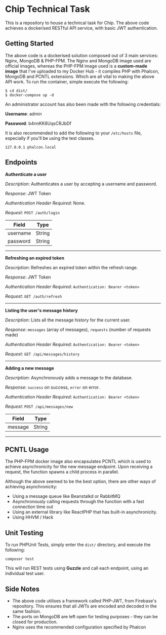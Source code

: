 # Chip Technical Task
This is a repository to house a technical task for Chip. The above code achieves a dockerised RESTful API service, with basic JWT authentication.

## Getting Started
The above code is a dockerised solution composed out of 3 main services: Nginx, MongoDB & PHP-FPM. The Nginx and MongoDB image used are official images, whereas the PHP-FPM image used is a **custom-made image** that I've uploaded to my Docker Hub - it compiles PHP with Phalcon, MongoDB and PCNTL extensions. Which are all vital to making the above API work. To run the container, simple execute the following:

    $ cd dist/
    $ docker-compose up -d

An administrator account has also been made with the following credentials:

**Username**: admin

**Password**: b4nnKK6UqsCRJbDf

It is also recommended to add the following to your `/etc/hosts` file, especially if you'll be using the test classes.

    127.0.0.1 phalcon.local
## Endpoints
**Authenticate a user**

*Description*: Authenticates a user by accepting a username and password.

*Response*: JWT Token

*Authentication Header Required*: None.

*Request*: `POST /auth/login`

|Field|Type|
|--|--|
| username | String |
| password | String |

---
**Refreshing an expired token**

*Description*: Refreshes an expired token within the refresh range.

*Response*: JWT Token

*Authentication Header Required*: `Authentication: Bearer <token>`

*Request*: `GET /auth/refresh`

---
**Listing the user's message history**

*Description*: Lists all the message history for the current user.

*Response*:  `messages` (array of messages), `requests` (number of requests made)

*Authentication Header Required*: `Authentication: Bearer <token>`

*Request*: `GET /api/messages/history`

---
**Adding a new message**

*Description*: Asynchronously adds a message to the database.

*Response*:  `success` on success, `error` on error.

*Authentication Header Required*: `Authentication: Bearer <token>`

*Request*: `POST /api/messages/new`

|Field|Type|
|--|--|
| message | String |
---
## PCNTL Usage
The PHP-FPM docker image also encapsulates PCNTL which is used to achieve asynchronicity for the new message endpoint. Upon receiving a request, the function spawns a child process in parallel.

Although the above seemed to be the best option, there are other ways of achieving asynchronicity:

 - Using a message queue like Beanstalkd or RabbitMQ
 - Asynchronously calling requests through the function with a fast connection time out
 - Using an external library like ReactPHP that has built-in asynchronicity.
 - Using HHVM / Hack

## Unit Testing
To run PHPUnit Tests, simply enter the `dist/` directory, and execute the following:

    composer test

 This will run REST tests using **Guzzle** and call each endpoint, using an individual test user.

## Side Notes

 - The above code utilises a framework called PHP-JWT, from Firebase's
   repository. This ensures that all JWTs are encoded and decoded in the
   same fashion.
 - The ports on MongoDB are left open for testing purposes - they can be closed for production.
 - Nginx uses the recommended configuration specified by Phalcon
